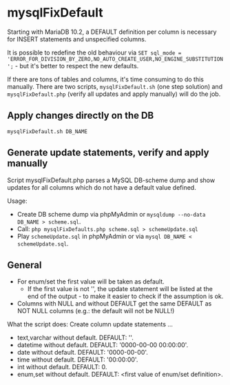 # mysqlFixDefault
Starting with MariaDB 10.2, a DEFAULT definition per column is necessary for INSERT statements and unspecified columns. 

It is possible to redefine the old behaviour via `SET sql_mode = 'ERROR_FOR_DIVISION_BY_ZERO,NO_AUTO_CREATE_USER,NO_ENGINE_SUBSTITUTION';` - but it's better to respect the new defaults.

If there are tons of tables and columns, it's time consuming to do this manually. There are two scripts, `mysqlFixDefault.sh` (one step solution) and `mysqlFixDefault.php` (verify all updates and apply manually) will do the job.

## Apply changes directly on the DB

`mysqlFixDefault.sh DB_NAME`

## Generate update statements, verify and apply manually

Script mysqlFixDefault.php parses a MySQL DB-scheme dump and show updates for all columns which do not have a default value defined.

Usage:

- Create DB scheme dump via phpMyAdmin or `mysqldump --no-data DB_NAME > scheme.sql`.
- Call: `php mysqlFixDefaults.php scheme.sql > schemeUpdate.sql`
- Play `schemeUpdate.sql` in phpMyAdmin or via `mysql DB_NAME < schemeUpdate.sql`.

## General

- For enum/set the first value will be taken as default. 
  - If the first value is not '', the update statement will be listed at the end of the output - to make it easier to check if the assumption is ok.
- Columns with NULL and without DEFAULT get the same DEFAULT as NOT NULL columns (e.g.: the default will not be NULL!)

What the script does: Create column update statements ...

- text,varchar without default. DEFAULT: ''.
- datetime without default. DEFAULT: '0000-00-00 00:00:00'.
- date without default. DEFAULT: '0000-00-00'.
- time without default. DEFAULT: '00:00:00'.
- int without default. DEFAULT: 0.
- enum,set without default. DEFAULT: <first value of enum/set definition>.

